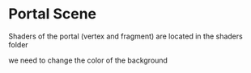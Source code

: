 # Portal Scene
Shaders of the portal (vertex and fragment) are located in the shaders folder

we need to change the color of the background 
